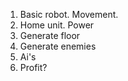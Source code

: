 1. Basic robot. Movement.
2. Home unit. Power
3. Generate floor
4. Generate enemies
5. Ai's 
6. Profit?